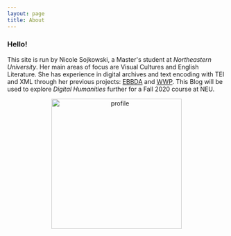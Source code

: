 ```yaml
---
layout: page
title: About
---
```


### Hello!

This site is run by Nicole Sojkowski, a Master's student at _Northeastern University_.
Her main areas of focus are Visual Cultures and English 
Literature. She has experience in digital archives and text encoding with TEI and XML through her previous projects: 
[EBBDA](https://ebbda.northeastern.edu) and [WWP](https://www.wwp.northeastern.edu). This Blog will be used to explore _Digital Humanities_ further for a Fall 2020 course at NEU.

<p align="center">
<img src="https://avatars3.githubusercontent.com/u/70421582?s=460&u=6da406e25031051e4a574f232956a3c6862dc72a&v=4" alt="profile" align="center" height="300" width="300" />
</p>
